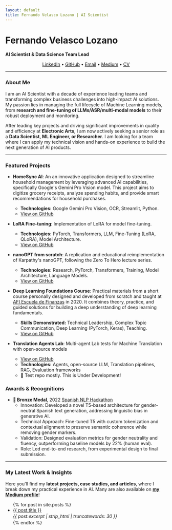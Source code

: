 ```yaml
---
layout: default
title: Fernando Velasco Lozano | AI Scientist
---
```

# Fernando Velasco Lozano
**AI Scientist & Data Science Team Lead**
<p align="center">
  <a href="https://www.linkedin.com/in/fernandovelascolozano/" target="_blank">LinkedIn</a> • 
  <a href="https://github.com/fermaat" target="_blank">GitHub</a> • 
  <a href="mailto:fermaat.vl@gmail.com">Email</a> •
  <a href="https://medium.com/@fermaat.vl" target="_blank">Medium</a> •
  <a href="https://fermaat.github.io/files/CV.pdf" target="_blank">CV</a>
</p>

---
### About Me

I am an AI Scientist with a decade of experience leading teams and transforming complex business challenges into high-impact AI solutions. My passion lies in managing the full lifecycle of Machine Learning models, from **research and fine-tuning of LLMs/ASR/multi-modal models** to their robust deployment and monitoring.

After leading key projects and driving significant improvements in quality and efficiency at **Electronic Arts**, I am now actively seeking a senior role as a **Data Scientist, ML Engineer, or Researcher**. I am looking for a team where I can apply my technical vision and hands-on experience to build the next generation of AI products.

---
### Featured Projects

* **HomeSync AI**: An an innovative application designed to streamline household management by leveraging advanced AI capabilities, specifically Google's Gemini Pro Vision model. This project aims to digitize grocery receipts, analyze spending habits, and provide smart recommendations for household purchases.
    * **Technologies:** Google Gemini Pro Vision, OCR, Streamlit, Python.
    * [View on GitHub](https://github.com/fermaat/HomeSync_AI)
* **LoRA Fine-tuning**: Implementation of LoRA for model fine-tuning.
    * **Technologies:** PyTorch, Transformers, LLM, Fine-Tuning (LoRA, QLoRA), Model Architecture.
    * [View on GitHub](https://github.com/fermaat/LoRA-fine-tuning#)
* **nanoGPT from scratch**: A replication and educational reimplementation of Karpathy's nanoGPT, following the Zero To Hero lecture series.
    * **Technologies:** Research, PyTorch, Transformers, Training, Model Architecture, Language Models.
    * [View on GitHub](https://github.com/fermaat/nano-gpt-from-scratch)
* **Deep Learning Foundations Course**: Practical materials from a short course personally designed and developed from scratch and taught at [AFI Escuela de Finanzas](https://www.afiglobaleducation.com) in 2020. It combines theory, practice, and guided solutions for building a deep understanding of deep learning fundamentals.
    * **Skills Demonstrated:** Technical Leadership, Complex Topic Communication, Deep Learning (PyTorch, Keras), Teaching.
    * [View on GitHub](https://github.com/fermaat/afi_deep_learning_intro)

* **Translation Agents Lab**: Multi-agent Lab tests for Machine Translation with open-source models
    * [View on GitHub](https://github.com/fermaat/translation-agents-lab)
    * **Technologies:** Agents, open-source LLM, Translation pipelines, RAG, Evaluation frameworks
    * 🚧 Test repo mostly. This is Under Development!


### Awards & Recognitions  
- **🥉 Bronze Medal**, 2022 [Spanish NLP Hackathon](https://somosnlp.org/blog/hackathon-2022)
  - Innovation: Developed a novel T5-based architecture for gender-neutral Spanish text generation, addressing linguistic bias in generative AI.
  - Technical Approach: Fine-tuned T5 with custom tokenization and contextual alignment to preserve semantic coherence while removing gender markers.
  - Validation: Designed evaluation metrics for gender neutrality and fluency, outperforming baseline models by 22% (human eval).
  - Role: Led end-to-end research, from experimental design to final submission.

---
### My Latest Work & Insights

Here you'll find my **latest projects, case studies, and articles**, where I break down my practical experience in AI. Many are also available on [**my Medium profile**](https://medium.com/@fermaat.vl)!

<ul>
  {% for post in site.posts %}
    <li>
      <a href="{{ site.baseurl }}{{ post.url }}">{{ post.title }}</a>
      <p style="margin: 0.2em 0;"><em>{{ post.excerpt | strip_html | truncatewords: 30 }}</em></p>
    </li>
  {% endfor %}
</ul>
